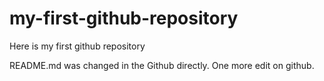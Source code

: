 # my-first-github-repository
Here is my first github repository

README.md was changed in the Github directly. One more edit on github.
